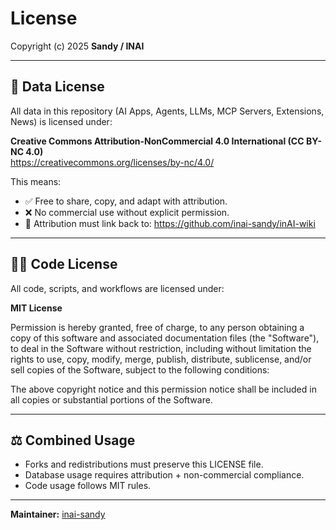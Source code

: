# License

Copyright (c) 2025 **Sandy / INAI**

---

## 📜 Data License
All data in this repository (AI Apps, Agents, LLMs, MCP Servers, Extensions, News) is licensed under:

**Creative Commons Attribution-NonCommercial 4.0 International (CC BY-NC 4.0)**  
https://creativecommons.org/licenses/by-nc/4.0/

This means:
- ✅ Free to share, copy, and adapt with attribution.  
- ❌ No commercial use without explicit permission.  
- 📌 Attribution must link back to: https://github.com/inai-sandy/inAI-wiki

---

## 🧑‍💻 Code License
All code, scripts, and workflows are licensed under:

**MIT License**

Permission is hereby granted, free of charge, to any person obtaining a copy of this software and associated documentation files (the "Software"), to deal in the Software without restriction, including without limitation the rights to use, copy, modify, merge, publish, distribute, sublicense, and/or sell copies of the Software, subject to the following conditions:

The above copyright notice and this permission notice shall be included in all copies or substantial portions of the Software.

---

## ⚖️ Combined Usage
- Forks and redistributions must preserve this LICENSE file.  
- Database usage requires attribution + non-commercial compliance.  
- Code usage follows MIT rules.

---

**Maintainer:** [inai-sandy](https://github.com/inai-sandy)  
